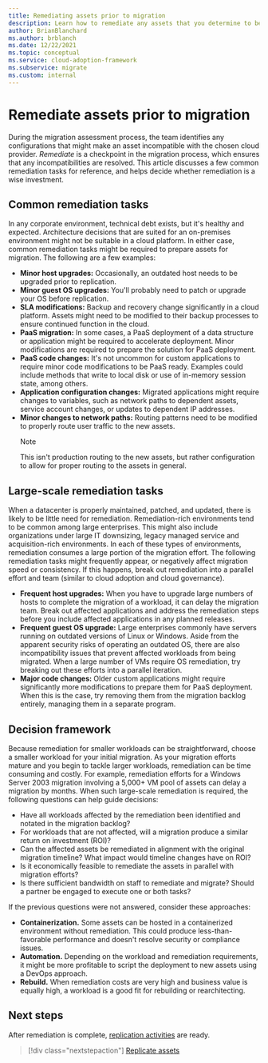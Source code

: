 ```yaml
---
title: Remediating assets prior to migration
description: Learn how to remediate any assets that you determine to be incompatible with your chosen cloud provider before migration begins.
author: BrianBlanchard
ms.author: brblanch
ms.date: 12/22/2021
ms.topic: conceptual
ms.service: cloud-adoption-framework
ms.subservice: migrate
ms.custom: internal
---
```


# Remediate assets prior to migration

During the migration assessment process, the team identifies any configurations that might make an asset incompatible with the chosen cloud provider. *Remediate* is a checkpoint in the migration process, which ensures that any incompatibilities are resolved. This article discusses a few common remediation tasks for reference, and helps decide whether remediation is a wise investment.

## Common remediation tasks

In any corporate environment, technical debt exists, but it's healthy and expected. Architecture decisions that are suited for an on-premises environment might not be suitable in a cloud platform. In either case, common remediation tasks might be required to prepare assets for migration. The following are a few examples:

- **Minor host upgrades:** Occasionally, an outdated host needs to be upgraded prior to replication.
- **Minor guest OS upgrades:** You'll probably need to patch or upgrade your OS before replication.
- **SLA modifications:** Backup and recovery change significantly in a cloud platform. Assets might need to be modified to their backup processes to ensure continued function in the cloud.
- **PaaS migration:** In some cases, a PaaS deployment of a data structure or application might be required to accelerate deployment. Minor modifications are required to prepare the solution for PaaS deployment.
- **PaaS code changes:** It's not uncommon for custom applications to require minor code modifications to be PaaS ready. Examples could include methods that write to local disk or use of in-memory session state, among others.
- **Application configuration changes:** Migrated applications might require changes to variables, such as network paths to dependent assets, service account changes, or updates to dependent IP addresses.
- **Minor changes to network paths:** Routing patterns need to be modified to properly route user traffic to the new assets.
    > [!NOTE]
    > This isn't production routing to the new assets, but rather configuration to allow for proper routing to the assets in general.

## Large-scale remediation tasks

When a datacenter is properly maintained, patched, and updated, there is likely to be little need for remediation. Remediation-rich environments tend to be common among large enterprises. This might also include organizations under large IT downsizing, legacy managed service and acquisition-rich environments. In each of these types of environments, remediation consumes a large portion of the migration effort. The following remediation tasks might frequently appear, or negatively affect migration speed or consistency. If this happens, break out remediation into a parallel effort and team (similar to cloud adoption and cloud governance).

- **Frequent host upgrades:** When you have to upgrade large numbers of hosts to complete the migration of a workload, it can delay the migration team. Break out affected applications and address the remediation steps before you include affected applications in any planned releases.
- **Frequent guest OS upgrade:** Large enterprises commonly have servers running on outdated versions of Linux or Windows. Aside from the apparent security risks of operating an outdated OS, there are also incompatibility issues that prevent affected workloads from being migrated. When a large number of VMs require OS remediation, try breaking out these efforts into a parallel iteration.
- **Major code changes:** Older custom applications might require significantly more modifications to prepare them for PaaS deployment. When this is the case, try removing them from the migration backlog entirely, managing them in a separate program.

## Decision framework

Because remediation for smaller workloads can be straightforward, choose a smaller workload for your initial migration. As your migration efforts mature and you begin to tackle larger workloads, remediation can be time consuming and costly. For example, remediation efforts for a Windows Server 2003 migration involving a 5,000+ VM pool of assets can delay a migration by months. When such large-scale remediation is required, the following questions can help guide decisions:

- Have all workloads affected by the remediation been identified and notated in the migration backlog?
- For workloads that are not affected, will a migration produce a similar return on investment (ROI)?
- Can the affected assets be remediated in alignment with the original migration timeline? What impact would timeline changes have on ROI?
- Is it economically feasible to remediate the assets in parallel with migration efforts?
- Is there sufficient bandwidth on staff to remediate and migrate? Should a partner be engaged to execute one or both tasks?

If the previous questions were not answered, consider these approaches:

- **Containerization.** Some assets can be hosted in a containerized environment without remediation. This could produce less-than-favorable performance and doesn't resolve security or compliance issues.
- **Automation.** Depending on the workload and remediation requirements, it might be more profitable to script the deployment to new assets using a DevOps approach.
- **Rebuild.** When remediation costs are very high and business value is equally high, a workload is a good fit for rebuilding or rearchitecting.

## Next steps

After remediation is complete, [replication activities](./replicate.md) are ready.

> [!div class="nextstepaction"]
> [Replicate assets](./replicate.md)
